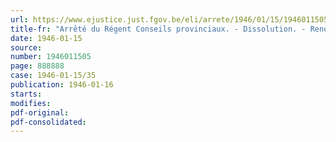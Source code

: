 ```yaml
---
url: https://www.ejustice.just.fgov.be/eli/arrete/1946/01/15/1946011505/justel
title-fr: "Arrêté du Régent Conseils provinciaux. - Dissolution. - Renouvellement. - Convocation des collèges électoraux. - Election des sénateurs provinciaux"
date: 1946-01-15
source:
number: 1946011505
page: 888888
case: 1946-01-15/35
publication: 1946-01-16
starts:
modifies:
pdf-original:
pdf-consolidated:
---
```


